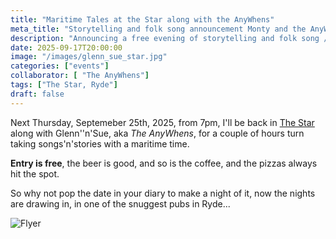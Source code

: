 ```yaml
---
title: "Maritime Tales at the Star along with the AnyWhens"
meta_title: "Storytelling and folk song announcement Monty and the AnyWhens, Star Coffee and ALe House, Ryde"
description: "Announcing a free evening of storytelling and folk song / blues with a maritime theme at the Star Ale and Coffe House, Ryde, Isle of Wight, on Thursday September 25thm 2025, from 7pm till 9pm."
date: 2025-09-17T20:00:00
image: "/images/glenn_sue_star.jpg"
categories: ["events"]
collaborator: [ "The AnyWhens"]
tags: ["The Star, Ryde"]
draft: false
---
```

Next Thursday, Septemeber 25th, 2025, from 7pm, I'll be back in [The Star](https://ryde.cafe/) along with Glenn''n'Sue, aka *The AnyWhens*, for a couple of hours turn taking songs'n'stories with a maritime time.

__Entry is free__, the beer is good, and so is the coffee, and the pizzas always hit the spot.

So why not pop the date in your diary to make a night of it, now the nights are drawing in, in one of the snuggest pubs in Ryde...

![Flyer](images/flyers_gallery/2025_09_25_monty_anywhens_star.jpg)